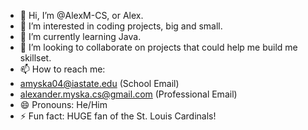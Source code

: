 - 👋 Hi, I’m @AlexM-CS, or Alex.
- 👀 I’m interested in coding projects, big and small.
- 🌱 I’m currently learning Java.
- 💞️ I’m looking to collaborate on projects that could help me build me skillset.
- 📫 How to reach me:
- amyska04@iastate.edu (School Email)
- alexander.myska.cs@gmail.com (Professional Email)
- 😄 Pronouns: He/Him
- ⚡ Fun fact: HUGE fan of the St. Louis Cardinals!

<!---
AlexM-CS/AlexM-CS is a ✨ special ✨ repository because its `README.md` (this file) appears on your GitHub profile.
You can click the Preview link to take a look at your changes.
--->
